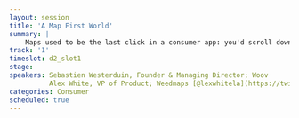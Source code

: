 ```yaml
---
layout: session
title: 'A Map First World'
summary: |
    Maps used to be the last click in a consumer app: you'd scroll down a long list, find what you want, and only after look for it on a map. But today's consumers expect apps to know where they are and orient the experience around their location. In this session, you'll hear how companies are designing and building map-first apps for today's consumers.
track: '1'
timeslot: d2_slot1
stage:
speakers: Sebastien Westerduin, Founder & Managing Director; Woov 
          Alex White, VP of Product; Weedmaps [@lexwhitela](https://twitter.com/alexwhitela)
categories: Consumer
scheduled: true
---
```

